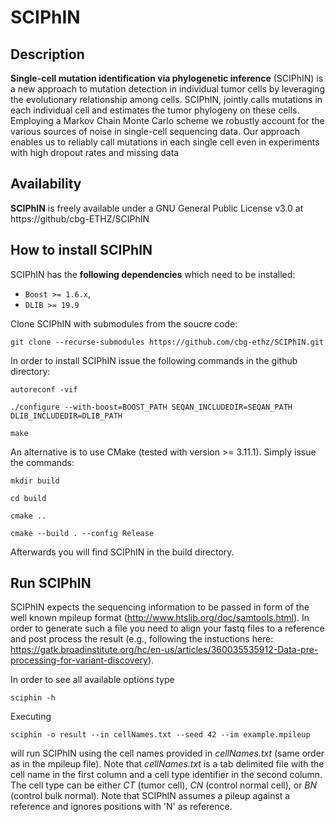 # SCIPhIN

## Description

**Single-cell mutation identification via phylogenetic inference** (SCIPhIN) is a new approach to mutation detection in individual tumor cells by leveraging the evolutionary relationship among cells. SCIPhIN, jointly calls mutations in each individual cell and estimates the tumor phylogeny on these cells. Employing a Markov Chain Monte Carlo scheme we robustly account for the various sources of noise in single-cell sequencing data. Our approach enables us to reliably call mutations in each single cell even in experiments with high dropout rates and missing data

## Availability

**SCIPhIN** is freely available under a GNU General Public License v3.0 at https://github/cbg-ETHZ/SCIPhIN

## How to install **SCIPhIN**

SCIPhIN has the **following dependencies** which need to be installed:

* `Boost >= 1.6.x`,
* `DLIB >= 19.9`

Clone SCIPhIN with submodules from the soucre code:

`git clone --recurse-submodules https://github.com/cbg-ethz/SCIPhIN.git`

In order to install SCIPhIN issue the following commands in the github directory:

`autoreconf -vif`

`./configure --with-boost=BOOST_PATH SEQAN_INCLUDEDIR=SEQAN_PATH DLIB_INCLUDEDIR=DLIB_PATH`

`make`

An alternative is to use CMake (tested with version >= 3.11.1). Simply issue the commands:

`mkdir build`

`cd build`

`cmake ..`

`cmake --build . --config Release`

Afterwards you will find SCIPhIN in the build directory.

## Run SCIPhIN

SCIPhIN expects the sequencing information to be passed in form of the well known mpileup format (http://www.htslib.org/doc/samtools.html). In order to generate such a file you need to align your fastq files to a reference and post process the result (e.g., following the instuctions here: https://gatk.broadinstitute.org/hc/en-us/articles/360035535912-Data-pre-processing-for-variant-discovery). 

In order to see all available options type

`sciphin -h`

Executing

`sciphin -o result --in cellNames.txt --seed 42 --im example.mpileup`

will run SCIPhIN using the cell names provided in *cellNames.txt* (same order as in the mpileup file). Note that *cellNames.txt* is a tab delimited file with the cell name in the first column and a cell type identifier in the second column. The cell type can be either *CT* (tumor cell), *CN* (control normal cell), or *BN* (control bulk normal). Note that SCIPhIN assumes a pileup against a reference and ignores positions with 'N' as reference.
